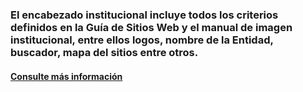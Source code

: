 ### El encabezado institucional incluye todos los criterios definidos en la Guía de Sitios Web y el manual de imagen institucional, entre ellos logos, nombre de la Entidad, buscador, mapa del sitios entre otros.

#### [Consulte más información](https://gitlab.com/distribucion_distrital_cms/govimentum_semilla/wikis/3-encabezado-institucional)